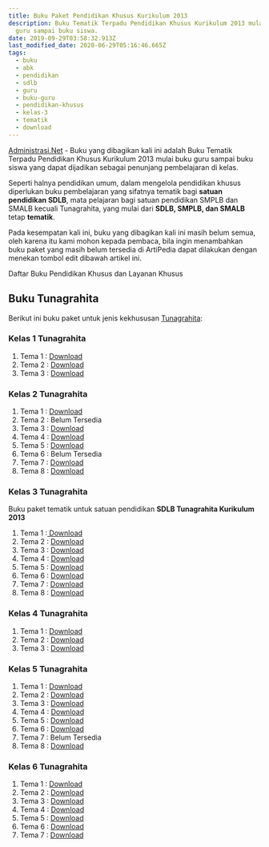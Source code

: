 ```yaml
---
title: Buku Paket Pendidikan Khusus Kurikulum 2013
description: Buku Tematik Terpadu Pendidikan Khusus Kurikulum 2013 mulai buku
  guru sampai buku siswa.
date: 2019-09-29T03:58:32.913Z
last_modified_date: 2020-06-29T05:16:46.665Z
tags:
  - buku
  - abk
  - pendidikan
  - sdlb
  - guru
  - buku-guru
  - pendidikan-khusus
  - kelas-3
  - tematik
  - download
---
```


[Administrasi.Net](/ "Administrasi.Net") - Buku yang dibagikan kali ini adalah Buku Tematik Terpadu Pendidikan Khusus Kurikulum 2013 mulai buku guru sampai buku siswa yang dapat dijadikan sebagai penunjang pembelajaran di kelas.

Seperti halnya pendidikan umum, dalam mengelola pendidikan khusus diperlukan buku pembelajaran yang sifatnya tematik bagi **satuan pendidikan SDLB**, mata pelajaran bagi satuan pendidikan SMPLB dan SMALB kecuali Tunagrahita, yang mulai dari **SDLB, SMPLB, dan SMALB** tetap **tematik**.

Pada kesempatan kali ini, buku yang dibagikan kali ini masih belum semua, oleh karena itu kami mohon kepada pembaca, bila ingin menambahkan buku paket yang masih belum tersedia di ArtiPedia dapat dilakukan dengan menekan tombol edit dibawah artikel ini.

Daftar Buku Pendidikan Khusus dan Layanan Khusus
## Buku Tunagrahita
Berikut ini buku paket untuk jenis kekhususan [Tunagrahita](/teori/tunagrahita "Apa itu Tunagrahita"):

### Kelas 1 Tunagrahita
1. Tema 1 : [Download](https://docs.google.com/uc?export=download&id=1zz3AACehdmKz6grfRs-P3U0-imWGV0B3)
2. Tema 2 : [Download](https://docs.google.com/uc?export=download&id=1HCvsWvFk-753H757GyZjlMQNckA7_y7s)
3. Tema 3 : [Download](https://docs.google.com/uc?export=download&id=1nJlid7iofP3XhpSPN23g3uoBxhEipHdo)

### Kelas 2 Tunagrahita
1. Tema 1 : [Download](https://docs.google.com/uc?export=download&id=1j-YF2Cppy_hMdEnZbvEE3BL3Oti0Stz7)
2. Tema 2 : Belum Tersedia
3. Tema 3 : [Download](https://docs.google.com/uc?export=download&id=17SxVJmjSSLVxr0M14H2-uD0osVdAVuB7)
4. Tema 4 : [Download](https://docs.google.com/uc?export=download&id=1BE2X5F79t-FlIn6qQDY7S3YyyjuXQD06)
5. Tema 5 : [Download](https://docs.google.com/uc?export=download&id=1gYQ-cuSdJS1nu2fJUZMuwj9z_xN2EUfg)
6. Tema 6 : Belum Tersedia
7. Tema 7 : [Download](https://docs.google.com/uc?export=download&id=1-D64Mvei8WSrz1TSmxLhMa_D30qx_qiw)
8. Tema 8 : [Download](https://docs.google.com/uc?export=download&id=1mQKePP1zPsgR46QLejHFUZaHmngGTq16)

### Kelas 3 Tunagrahita
Buku paket tematik untuk satuan pendidikan **SDLB Tunagrahita Kurikulum 2013**
1. Tema 1 :<a class="XqQF9c" href="https://drive.google.com/file/d/1C-XqME0xpklYfN7_YkzTKkTbYurgJjiC/view?usp=sharing" target="_blank"> Download</a>
2. Tema 2 : <a class="XqQF9c" href="https://drive.google.com/file/d/173E204wOAEExLq2861XqYsDSDRgmEGhY/view?usp=sharing" target="_blank">Download</a>
3. Tema 3 : <a class="XqQF9c" href="https://drive.google.com/file/d/19fMb7lwoSQGe8akf7r1MTrigOxqPMcl_/view?usp=sharing" target="_blank">Download</a>
4. Tema 4 : <a class="XqQF9c" href="https://drive.google.com/file/d/1IzCgXf_5dHbPRruf3shq3-P_QHEqAYCp/view?usp=sharing" target="_blank">Download</a>
5. Tema 5 : <a class="XqQF9c" href="https://drive.google.com/file/d/1b1WMeV2JUyPZZS4D1WRIy_HOQY0mYQpH/view?usp=sharing" target="_blank">Download</a>
6. Tema 6 : <a class="XqQF9c" href="https://drive.google.com/file/d/1JtkZeI-6ktq4nE4f020ID-NVPJjyjveF/view?usp=sharing" target="_blank">Download</a>
7. Tema 7 : <a class="XqQF9c" href="https://drive.google.com/file/d/1VMImpGgsPuoua8i4hHah8wEb_E3chM0J/view?usp=sharing" target="_blank">Download</a>
8. Tema 8 : <a class="XqQF9c" href="https://drive.google.com/file/d/1FUVLw6QJirJHlXKjZ07nNfmLHgiB2YIw/view?usp=sharing" target="_blank">Download</a>

### Kelas 4 Tunagrahita
1. Tema 1 : [Download](https://drive.google.com/file/d/1NH5e2vegfXzy4EBgOaWSULBgHj3BFqTa/view?usp=sharing)
2. Tema 2 : [Download](https://drive.google.com/file/d/1SSH-Q5OjnfLCZcFBwf_UDldq8pOqi6tU/view?usp=sharing)
3. Tema 3 : [Download](https://drive.google.com/file/d/1uBM7nrXi3M9HOdIyLbhSC4IjG1Wyvh34/view?usp=sharing)

### Kelas 5 Tunagrahita
1. Tema 1 : [Download](https://drive.google.com/file/d/171nlo5sPHEg2kN0YIMkFbkwa1xXbFIA_/view?usp=sharing)
2. Tema 2 : [Download](https://drive.google.com/file/d/1KwCKKbawK8LPNJyzEOBmLKDGSofTynbO/view?usp=sharing)
3. Tema 3 : [Download](https://drive.google.com/file/d/1A2C37XaZNWZZNCF_QRogAsgn0o81jZlG/view?usp=sharing)
4. Tema 4 : [Download](https://drive.google.com/file/d/1kPPWWtDuayEBh0YI4sukgOkviNwjwrmC/view?usp=sharing)
5. Tema 5 : [Download](https://drive.google.com/file/d/1ajeXwNCYt-1WMZahgaiTO8pKAt_VoK5r/view?usp=sharing)
6. Tema 6 : [Download](https://drive.google.com/file/d/1Mtv9HMmxMbOh1XBf8dWj5qiZaE0NMJv7/view?usp=sharing)
7. Tema 7 : Belum Tersedia
8. Tema 8 : [Download](https://drive.google.com/file/d/1X649l3CbtrDaRQ7ojmpJNCVPCw38tkcX/view?usp=sharing)

### Kelas 6 Tunagrahita
1. Tema 1 : [Download](https://drive.google.com/file/d/19RvRK45Rt6oRBNUAXbdXvhy3Hb_758Nv/view?usp=sharing)
2. Tema 2 : [Download](https://drive.google.com/file/d/1S7x_Ps7aUT64X91qGqrZLRjWTZWB8u3H/view?usp=sharing)
3. Tema 3 : [Download](https://drive.google.com/file/d/1PSq-hvZYgwG4dujTax1dfzqC0B3Hd6ZG/view?usp=sharing)
4. Tema 4 : [Download](https://drive.google.com/file/d/1jqzOhxUyTNqWFRGkh4QIpxR1OOaRl3Mt/view?usp=sharing)
5. Tema 5 : [Download](https://drive.google.com/file/d/1XUfjlnc_iGggP3HYiaI5yBWfViuEZSFV/view?usp=sharing)
6. Tema 6 : [Download](https://drive.google.com/file/d/11mspakjjwoyibBlXxh9B9HWyfGdLSWlB/view?usp=sharing)
7. Tema 7 : [Download](https://drive.google.com/file/d/1CwCqZcBfVNog-Huu8O5LAVndTDpsv0Xp/view?usp=sharing)

